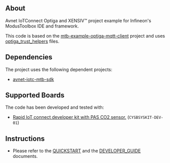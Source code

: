 ## About
Avnet IoTConnect Optiga and XENSIV&trade; project example for Infineon's ModusToolbox IDE and framework.

This code is based on the [mtb-example-optiga-mqtt-client](https://github.com/Infineon/mtb-example-optiga-mqtt-client) project and
 uses [optiga_trust_helpers](https://github.com/Infineon/mtb-example-optiga-mqtt-client/blob/master/source/optiga_trust_helpers.c) files.

## Dependencies
The project uses the following dependent projects:
* [avnet-iotc-mtb-sdk](https://github.com/avnet-iotconnect/avnet-iotc-mtb-sdk)


## Supported Boards

The code has been developed and tested with:
- [Rapid IoT connect developer kit with PAS CO2 sensor.](https://www.infineon.com/cms/en/product/evaluation-boards/kit_csk_pasco2) (`CYSBSYSKIT-DEV-01`)

## Instructions
* Please refer to the [QUICKSTART](https://github.com/avnet-iotconnect/iotc-modustoolbox-xensiv-example/blob/main/QUICKSTART.md) and the [DEVELOPER_GUIDE](https://github.com/avnet-iotconnect/iotc-modustoolbox-xensiv-example/blob/main/DEVELOPER_GUIDE.md) documents.
